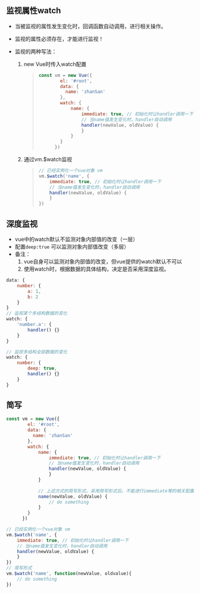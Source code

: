 ## 监视属性watch

- 当被监视的属性发生变化时，回调函数自动调用，进行相关操作。

- 监视的属性必须存在，才能进行监视！

- 监视的两种写法：

  1. new Vue时传入watch配置

     > ```javascript
     > const vm = new Vue({
     >         el: '#root',
     >         data: {
     >           name: 'zhanSan'
     >         },
     >         watch: {
     >             name: {
     >                 immediate: true, // 初始化时让handler调用一下
     >                 // 当name值发生变化时，handler自动调用
     >                 handler(newValue, oldValue) {
     >                 }
     >             }
     >         }
     >       })
     > ```

  2. 通过vm.$watch监视

     > ```javascript
     > // 已经实例化一个vue对象 vm
     > vm.$watch('name', {
     >     immediate: true, // 初始化时让handler调用一下
     >     // 当name值发生变化时，handler自动调用
     >     handler(newValue, oldValue) {
     >     }
     > })
     > ```



## 深度监视

- vue中的watch默认不监测对象内部值的改变（一层）
- 配置`deep:true` 可以监测对象内部值改变（多层）
- 备注：
  1. vue自身可以监测对象内部值的改变，但vue提供的watch默认不可以
  2. 使用watch时，根据数据的具体结构，决定是否采用深度监视。

```javascript
data: {
    number: {
        a: 1,
        b: 2
    }
}
// 监视某个多结构数据的变化
watch: {
    'number.a': {
        handler() {}
    }
}

// 监视多结构全部数据的变化
watch: {
    number: {
        deep: true,
        handler() {}
    }
}
```





## 简写

```javascript
const vm = new Vue({
        el: '#root',
        data: {
          name: 'zhanSan'
        },
        watch: {
            name: {
                immediate: true, // 初始化时让handler调用一下
                // 当name值发生变化时，handler自动调用
                handler(newValue, oldValue) {
                }
            }
            
            // 上述方式的简写形式，采用简写形式后，不能进行immediate等的相关配置
            name(newValue, oldValue) {
    			// do something
			}
        }
      })

// 已经实例化一个vue对象 vm
vm.$watch('name', {
    immediate: true, // 初始化时让handler调用一下
    // 当name值发生变化时，handler自动调用
    handler(newValue, oldValue) {
    }
})
// 简写形式
vm.$watch('name', function(newValue, oldvalue){
    // do something
})
```



